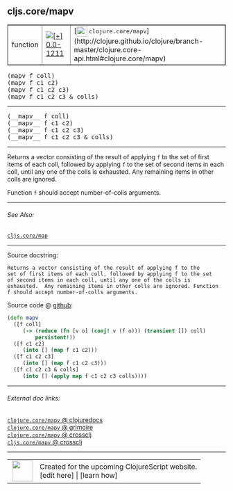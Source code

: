 ## cljs.core/mapv



 <table border="1">
<tr>
<td>function</td>
<td><a href="https://github.com/cljsinfo/cljs-api-docs/tree/0.0-1211"><img valign="middle" alt="[+] 0.0-1211" title="Added in 0.0-1211" src="https://img.shields.io/badge/+-0.0--1211-lightgrey.svg"></a> </td>
<td>
[<img height="24px" valign="middle" src="http://i.imgur.com/1GjPKvB.png"> <samp>clojure.core/mapv</samp>](http://clojure.github.io/clojure/branch-master/clojure.core-api.html#clojure.core/mapv)
</td>
</tr>
</table>

<samp>(mapv f coll)</samp><br>
<samp>(mapv f c1 c2)</samp><br>
<samp>(mapv f c1 c2 c3)</samp><br>
<samp>(mapv f c1 c2 c3 & colls)</samp><br>

---

 <samp>
(__mapv__ f coll)<br>
</samp>
 <samp>
(__mapv__ f c1 c2)<br>
</samp>
 <samp>
(__mapv__ f c1 c2 c3)<br>
</samp>
 <samp>
(__mapv__ f c1 c2 c3 & colls)<br>
</samp>

---

Returns a vector consisting of the result of applying `f` to the set of first
items of each coll, followed by applying `f` to the set of second items in each
coll, until any one of the colls is exhausted. Any remaining items in other
colls are ignored.

Function `f` should accept number-of-colls arguments.



---


###### See Also:

[`cljs.core/map`](../cljs.core/map.md)<br>

---


Source docstring:

```
Returns a vector consisting of the result of applying f to the
set of first items of each coll, followed by applying f to the set
of second items in each coll, until any one of the colls is
exhausted.  Any remaining items in other colls are ignored. Function
f should accept number-of-colls arguments.
```


Source code @ [github]():

```clj
(defn mapv
  ([f coll]
     (-> (reduce (fn [v o] (conj! v (f o))) (transient []) coll)
         persistent!))
  ([f c1 c2]
     (into [] (map f c1 c2)))
  ([f c1 c2 c3]
     (into [] (map f c1 c2 c3)))
  ([f c1 c2 c3 & colls]
     (into [] (apply map f c1 c2 c3 colls))))
```

<!--
Repo - tag - source tree - lines:

 <pre>

</pre>

-->

---



###### External doc links:

[`clojure.core/mapv` @ clojuredocs](http://clojuredocs.org/clojure.core/mapv)<br>
[`clojure.core/mapv` @ grimoire](http://conj.io/store/v1/org.clojure/clojure/1.7.0-beta3/clj/clojure.core/mapv/)<br>
[`clojure.core/mapv` @ crossclj](http://crossclj.info/fun/clojure.core/mapv.html)<br>
[`cljs.core/mapv` @ crossclj](http://crossclj.info/fun/cljs.core.cljs/mapv.html)<br>

---

 <table>
<tr><td>
<img valign="middle" align="right" width="48px" src="http://i.imgur.com/Hi20huC.png">
</td><td>
Created for the upcoming ClojureScript website.<br>
[edit here] | [learn how]
</td></tr></table>

[edit here]:https://github.com/cljsinfo/cljs-api-docs/blob/master/cljsdoc/cljs.core/mapv.cljsdoc
[learn how]:https://github.com/cljsinfo/cljs-api-docs/wiki/cljsdoc-files

<!--

This information was too distracting to show to readers, but I'll leave it
commented here since it is helpful to:

- pretty-print the data used to generate this document
- and show how to retrieve that data



The API data for this symbol:

```clj
{:description "Returns a vector consisting of the result of applying `f` to the set of first\nitems of each coll, followed by applying `f` to the set of second items in each\ncoll, until any one of the colls is exhausted. Any remaining items in other\ncolls are ignored.\n\nFunction `f` should accept number-of-colls arguments.",
 :ns "cljs.core",
 :name "mapv",
 :signature ["[f coll]"
             "[f c1 c2]"
             "[f c1 c2 c3]"
             "[f c1 c2 c3 & colls]"],
 :name-encode "mapv",
 :history [["+" "0.0-1211"]],
 :type "function",
 :clj-equiv {:full-name "clojure.core/mapv",
             :url "http://clojure.github.io/clojure/branch-master/clojure.core-api.html#clojure.core/mapv"},
 :related ["cljs.core/map"],
 :full-name-encode "cljs.core/mapv",
 :source {:code "(defn mapv\n  ([f coll]\n     (-> (reduce (fn [v o] (conj! v (f o))) (transient []) coll)\n         persistent!))\n  ([f c1 c2]\n     (into [] (map f c1 c2)))\n  ([f c1 c2 c3]\n     (into [] (map f c1 c2 c3)))\n  ([f c1 c2 c3 & colls]\n     (into [] (apply map f c1 c2 c3 colls))))",
          :title "Source code",
          :repo "clojurescript",
          :tag "r1.9.36",
          :filename "src/main/cljs/cljs/core.cljs",
          :lines [4631 4645],
          :url "https://github.com/clojure/clojurescript/blob/r1.9.36/src/main/cljs/cljs/core.cljs#L4631-L4645"},
 :usage ["(mapv f coll)"
         "(mapv f c1 c2)"
         "(mapv f c1 c2 c3)"
         "(mapv f c1 c2 c3 & colls)"],
 :full-name "cljs.core/mapv",
 :docstring "Returns a vector consisting of the result of applying f to the\nset of first items of each coll, followed by applying f to the set\nof second items in each coll, until any one of the colls is\nexhausted.  Any remaining items in other colls are ignored. Function\nf should accept number-of-colls arguments.",
 :cljsdoc-url "https://github.com/cljsinfo/cljs-api-docs/blob/master/cljsdoc/cljs.core/mapv.cljsdoc"}

```

Retrieve the API data for this symbol:

```clj
;; from Clojure REPL
(require '[clojure.edn :as edn])
(-> (slurp "https://raw.githubusercontent.com/cljsinfo/cljs-api-docs/catalog/cljs-api.edn")
    (edn/read-string)
    (get-in [:symbols "cljs.core/mapv"]))
```

-->
